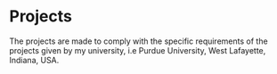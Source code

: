 # Projects
The projects are made to comply with the specific requirements of the projects given by my university, i.e Purdue University, West Lafayette, Indiana, USA.
